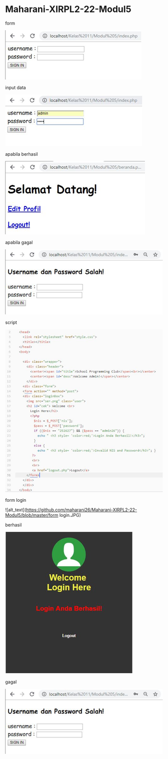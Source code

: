 # Maharani-XIRPL2-22-Modul5

form 

![alt_text](https://github.com/maharani26/Maharani-XIRPL2-22-Modul5/blob/master/form.JPG)

input data

![alt_text](https://github.com/maharani26/Maharani-XIRPL2-22-Modul5/blob/master/input.JPG)

apabila berhasil 

![alt_text](https://github.com/maharani26/Maharani-XIRPL2-22-Modul5/blob/master/masuk.JPG)

apabila gagal

![alt_text](https://github.com/maharani26/Maharani-XIRPL2-22-Modul5/blob/master/gagal.JPG)

script

![alt_text](https://github.com/maharani26/Maharani-XIRPL2-22-Modul5/blob/master/script.JPG)

form login

![alt_text](https://github.com/maharani26/Maharani-XIRPL2-22-Modul5/blob/master/form login.JPG)

berhasil

![alt_text](https://github.com/maharani26/Maharani-XIRPL2-22-Modul5/blob/master/berhasil.JPG)

gagal

![alt_text](https://github.com/maharani26/Maharani-XIRPL2-22-Modul5/blob/master/gagal.JPG)
